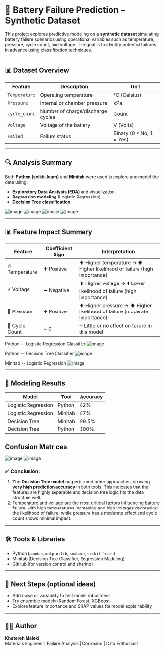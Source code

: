 # 🔋 Battery Failure Prediction – Synthetic Dataset

This project explores predictive modeling on a **synthetic dataset** simulating battery failure scenarios using operational variables such as temperature, pressure, cycle count, and voltage. The goal is to identify potential failures in advance using classification techniques.


---

## 📊 Dataset Overview

| Feature        | Description                         | Unit              |
|----------------|-------------------------------------|-------------------|
| `Temperature`  | Operating temperature               | °C (Celsius)      |
| `Pressure`     | Internal or chamber pressure        | kPa               |
| `Cycle_Count`  | Number of charge/discharge cycles   | Count             |
| `Voltage`      | Voltage of the battery              | V (Volts)         |
| `Failed`       | Failure status                      | Binary (0 = No, 1 = Yes) |

---

## 🔍 Analysis Summary

Both **Python (scikit-learn)** and **Minitab** were used to explore and model the data using:
- **Exploratory Data Analysis (EDA)** and visualization
- **Regression modeling** (Logistic Regression)
- **Decision Tree classification**

![image](https://github.com/user-attachments/assets/3aaf3948-5830-4122-a401-13c3d87445d7)
![image](https://github.com/user-attachments/assets/f3c336b3-4e1c-4cc4-a1f0-e505c99fe20f)
![image](https://github.com/user-attachments/assets/f5b5a35a-dfaf-4d1a-b9bf-6f9194c5708e)
![image](https://github.com/user-attachments/assets/900dc955-e73b-4c4f-9445-7597d20b5a6b)

---
## 📊 Feature Impact Summary

| Feature         | Coefficient Sign | Interpretation                                                                 |
|----------------|------------------|--------------------------------------------------------------------------------|
| 🔥 Temperature | ➕ Positive       | ⬆️ Higher temperature → ⬆️ Higher likelihood of failure (high importance)     |
| ⚡ Voltage      | ➖ Negative       | ⬆️ Higher voltage → ⬇️ Lower likelihood of failure (high importance)          |
| 🧯 Pressure     | ➕ Positive       | ⬆️ Higher pressure → ⬆️ Higher likelihood of failure (moderate importance)    |
| 🔁 Cycle Count | ~ 0              | ➖ Little or no effect on failure in this model                                 |

Python -- Logistic Regression Classifier 
![image](https://github.com/user-attachments/assets/091db7d8-fd3f-4b97-bfd0-10beb4d52f51)

Python -- Decision Tree Classifier
![image](https://github.com/user-attachments/assets/b79f333e-75e9-4c17-bce0-7bfbef2eb9c5)

Minitab -- Logistic Regression
![image](https://github.com/user-attachments/assets/3b5fe069-5e49-4d4e-93a6-acf50d59f2e4)



---

## 🧠 Modeling Results

| Model              | Tool      | Accuracy   |
|-------------------|-----------|------------|
| Logistic Regression | Python    | 82%       |
| Logistic Regression | Minitab    | 87%       |
| Decision Tree       | Minitab   | 99.5%     |
| Decision Tree       | Python    | 100%       |

## Confusion Matrices
![image](https://github.com/user-attachments/assets/8355be8c-e1e4-4081-9fb4-a5545aa93eed)
![image](https://github.com/user-attachments/assets/43a7cae5-99e8-4d8d-aef0-3da352a0a637)


### ✅ Conclusion:
1) The **Decision Tree model** outperformed other approaches, showing **very high prediction accuracy** in both tools. This indicates that the features are highly separable and decision tree logic fits the data structure well.
2) Temperature and voltage are the most critical factors influencing battery failure, with high temperatures increasing and high voltages decreasing the likelihood of failure, while pressure has a moderate effect and cycle count shows minimal impact.

---

## 🛠️ Tools & Libraries

- Python (`pandas`, `matplotlib`, `seaborn`, `scikit-learn`)
- Minitab (Decision Tree Classifier, Regression Modeling)
- GitHub (for version control and sharing)

---

## 📌 Next Steps (optional ideas)
- Add noise or variability to test model robustness
- Try ensemble models (Random Forest, XGBoost)
- Explore feature importance and SHAP values for model explainability

---

## 👩‍🔬 Author

**Khatereh Maleki**  
Materials Engineer | Failure Analysis | Corrosion | Data Enthusiast  




